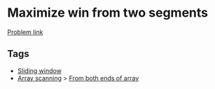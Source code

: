 # Maximize win from two segments

[Problem link](https://leetcode.com/problems/maximize-win-from-two-segments/)

## Tags

* [Sliding window](/README.md#Sliding_window)
* [Array scanning](/README.md#Array_scanning) > [From both ends of array](/README.md#Array_scanning-From_both_ends_of_array)
